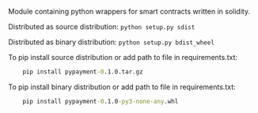 Module containing python wrappers for smart contracts written in solidity.


Distributed as source distribution: ```python setup.py sdist```

Distributed as binary distribution: ```python setup.py bdist_wheel```

To pip install source distribution or add path to file in requirements.txt:
``` cmd
    pip install pypayment-0.1.0.tar.gz
```

To pip install binary distribution or add path to file in requirements.txt:
``` cmd
    pip install pypayment-0.1.0-py3-none-any.whl
```
